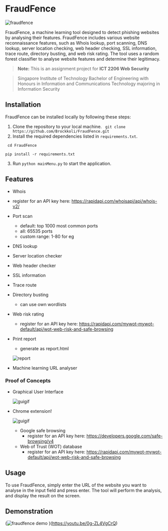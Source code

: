
#  FraudFence

![fraudfence](https://user-images.githubusercontent.com/59412437/226162896-4019fb74-49c0-446f-8659-7812de5510ee.png)


FraudFence, a machine learning tool designed to detect phishing websites by analysing their features. FraudFence includes various website reconnaissance features, such as Whois lookup, port scanning, DNS lookup, server location checking, web header checking, SSL information, trace route, directory busting, and web risk rating. The tool uses a random forest classifier to analyse website features and determine their legitimacy. 
> **Note:** This is an assignment project for  **ICT 2206 Web Security** 

> Singapore Institute of Technology Bachelor of Engineering with Honours in Information and Communications Technology majoring in Information Security
##  Installation

FraudFence can be installed locally by following these steps:
1.  Clone the repository to your local machine.
``` git clone https://github.com/Brockkoli/FraudFence.git```
2.   Install the required dependencies listed in `requirements.txt`.

   ``` cd FraudFence```

   ```pip install -r requirements.txt```

3.  Run `python mainMenu.py` to start the application.

## Features

-   Whois
- register for an API key here: https://rapidapi.com/whoisapi/api/whois-v2/
-   Port scan
	- default: top 1000 most common ports
	- all: 65535 ports
	- custom range: 1-80 for eg
-   DNS lookup
-   Server location checker
-   Web header checker
-   SSL information
-   Trace route
-   Directory busting
	- can use own wordlists
-   Web risk rating
	- register for an API key here: https://rapidapi.com/mywot-mywot-default/api/wot-web-risk-and-safe-browsing
-   Print report
	- generate as report.html

  	![report](https://user-images.githubusercontent.com/59412437/226161527-238ee2f6-b5c7-444b-a6cc-b66109982824.gif)
-   Machine learning URL analyser

### Proof of Concepts
- Graphical User Interface

	![guigif](https://user-images.githubusercontent.com/59412437/226161565-2c7ce0cc-8769-4622-a45d-ad5a1c2937c1.gif)
- Chrome extension!

	![guigif](https://user-images.githubusercontent.com/59412437/226160943-bdf7c693-aee9-4733-ac52-5b12f50eaf6d.gif)
  - Google safe browsing
    - register for an API key here: https://developers.google.com/safe-browsing/v4
  - Web of Trust (WOT) database
    - register for an API key here: https://rapidapi.com/mywot-mywot-default/api/wot-web-risk-and-safe-browsing


##  Usage

To use FraudFence, simply enter the URL of the website you want to analyse in the input field and press enter. The tool will perform the analysis, and display the result on the screen.


## Demonstration
(![fraudfence demo](https://user-images.githubusercontent.com/59412437/226162859-91213ea5-689b-4193-93d9-eb07b06f5168.png)
)(https://youtu.be/0g-ZL4VgCrQ)

